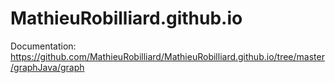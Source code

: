 # MathieuRobilliard.github.io

Documentation: https://github.com/MathieuRobilliard/MathieuRobilliard.github.io/tree/master/graphJava/graph
